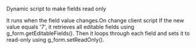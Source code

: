 Dynamic script to make fields read only

It runs when the field value changes.On change client script
If the new value equals '7', it retrieves all editable fields using g_form.getEditableFields().
Then it loops through each field and sets it to read-only using g_form.setReadOnly().
